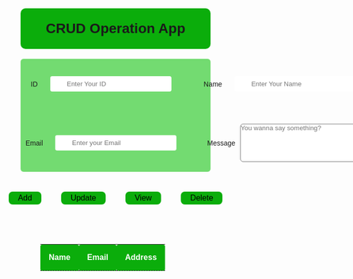 
<html lang="en">
  <head>
    <meta charset="UTF-8" />
    <meta http-equiv="X-UA-Compatible" content="IE=edge" />
    <meta name="viewport" content="width=device-width, initial-scale=1.0" />
    <link rel="stylesheet" href="style.css" />
    <title>CRUD Opration App || Syed Bakhtawar Fahim</title>
  </head>
  <body>
    <div class="main">
      <div class="add-user">
        <div class="heading">
          <h1>CRUD Operation App</h1>
          <div id="line"></div>
        </div>
        <!-- <h2>Add/Update/View/Delete Users</h2> -->
        <form action="" class="userdata">
          <div class="input-con">
            <label for="userid">ID</label>
            <input type="text" name="userid" id="userid" placeholder="Enter Your ID" />
          </div>
          <div class="input-con">
            <label for="Name">Name</label>
            <input type="text" name="name" id="name" placeholder="Enter Your Name"/>
          </div>
          <div class="input-con">
            <label for="Email">Email</label>
            <input type="text" name="email" id="email" placeholder="Enter your Email" />
          </div>
          <div class="input-con">
            <label for="address">Message</label>
            <textarea name="address" id="address" cols="28" rows="5" placeholder="You wanna say something?"></textarea>
          </div>
        </form>
        <div class="btn-con">
          <div class="add-btnc">
            <button id="add">Add</button>
          </div>
          <div class="update-btnc">
            <button id="update">Update</button>
          </div>
          <div class="view-btnc">
            <button id="view">View</button>
          </div>
          <div class="delete-btnc">
            <button id="delete">Delete</button>
          </div>
        </div>
        <table class="table">
          <thead>
            <tr>
              <th scope="col" class="text-center">Name</th>
              <th scope="col" class="text-center">Email</th>
              <th scope="col" class="text-center">Address</th>
            </tr>
          </thead>
          <tbody id="result" class="text-center"></tbody>
        </table>
      </div>
    </div>
    <script src="index.js"></script>
    <script src="https://unpkg.com/axios/dist/axios.min.js"></script>
  </body>
</html>


<style>
 @import url("https://fonts.googleapis.com/css2?family=Ubuntu:ital,wght@0,300;0,400;0,500;0,700;1,300;1,400;1,500;1,700&display=swap");

* {
  box-sizing: border-box;
  margin: 0;
  padding: 0;
  font-family: "Ubuntu", sans-serif;
}

h2,
h1 {
  text-align: center;
  margin: 25px;
}

.add-user {
  height: 100vh;
  display: flex;
  flex-direction: column;
}

.userdata {
  display: grid;
  grid-template-columns: auto auto;
  /* justify-content: center; */
  align-content: center;
  background-color: #f7f7f7;
  background-color: #73db71;
  margin: 10px;
  border-radius: 6px;
  grid-gap: 10px;
}

.input-con {
  display: flex;
  justify-content: center;
  align-items: center;
  margin: 10px;
}

form label {
  display: inline-block;
}

form input {
  margin: 25px;
  padding: 8px 34px;
  border: none;
  border-radius: 4px;
}

textarea {
  margin: 10px;
  border-radius: 6px;

}

.btn-con {
  display: flex;
  justify-content: center;
  align-items: center;
  /* background-color: #ddd; */
  padding: 10px;
}

.add-btnc,
.update-btnc,
.view-btnc,
.delete-btnc {
  margin: 10px;
  padding: 10px;
}

#add,
#update,
#view,
#delete {
  padding: 4px 19px;
  cursor: pointer;
  background-color: #0bad0b;
  border: none;
  border-radius: 8px;
  font-size: 1rem;
}

#add,
#update,
#view,
#delete:hover {
  background-color: #0bad0b;
}
#add:hover{
  color: #ddd;
}
#update:hover{
  color: #ddd;
}
#view:hover{
  color: #ddd;
}
#delete:hover{
  color: #ddd;
}
.responsec {
  display: flex;
  justify-content: space-around;
  align-items: center;
  margin: 50px 0;
  /* background-color: #ddd; */
  padding: 5px;
  border: 1px solid #111;
}

.text-center {
  /* text-align: center; */
  padding: 17px;
  border-radius: 4px;
  
}

.table {
  margin: 50px;
}

th {
  border-bottom: 1px dashed #111;
}
.buttons{
  padding: 10px 10px;
  background-color: aqua;
}
.heading{
  background-color: #0bad0b;
  margin: 10px 10px;
  border-radius: 10px;
}

/* #line::before{
  content: "OR";
  position: relative;
  display: flex;
  justify-content: center;
  align-items: center;
  color: #fff;
  border-bottom: 1px solid gray;
  width: 25%;
  
} */

thead{
  
  color: #fff;
  background-color: #0bad0b;
}

</style>

<script>
 // User Add
const addUser = () => {
  let name = document.getElementById("name").value;
  let email = document.getElementById("email").value;
  let address = document.getElementById("address").value;
  axios
    .post("https://crudoperation123456.herokuapp.com/user", {
      name: name,
      email: email,
      address: address,
    })
    .then(function (response) {
      console.log(response);
      getUsers();
    })
    .catch(function (error) {
      console.log(error);
    });
};

const getUsers = () => {
  const result = document.getElementById("result");
  axios
    .get("https://crudoperation123456.herokuapp.com/users")
    .then(function (response) {
      console.log(response.data);
      const users = response.data;
      // console.log(users)
      const userList = users.map((user) => {
        return ` <tr> <td> ${user.name} </td> <td> ${user.email} </td> <td> ${user.address} </td></tr>`;
      });
      result.innerHTML = "";
      result.innerHTML = userList.join("");
    })
    .catch(function (error) {
      console.log(error);
    });
};

let addBtn = document.getElementById("add");
let viewBtn = document.getElementById("view");
let updateBtn = document.getElementById("update");
let deletBtn = document.getElementById("delete");

addBtn.addEventListener("click", addUser);

// update data
const updateData = async () => {
  let userid = document.getElementById("userid").value;
  console.log("userid", userid);
  let name = document.getElementById("name").value;
  let email = document.getElementById("email").value;
  let address = document.getElementById("address").value;

  if (name) {
    axios
      .put(`https://crudoperation123456.herokuapp.com/user/${userid}`, { name })
      .then((res) => getUsers());
  }
  if (email) {
    axios
      .put(`https://crudoperation123456.herokuapp.com/user/${userid}`, { email })
      .then((res) => getUsers());
  }
  if (address) {
    axios
      .put(`https://crudoperation123456.herokuapp.com/user/${userid}`, { address })
      .then((res) => getUsers());
  }
};

updateBtn.addEventListener("click", updateData);

// delete user
const deleteUser = () => {
  let userid = document.getElementById("userid").value;
  const result = document.getElementById("result");
  if (userid) {
    axios
      .delete(`https://crudoperation123456.herokuapp.com/user/${userid}`)
      .then(() => getUsers());
  }
  result.innerHTML = "";
};

deletBtn.addEventListener("click", deleteUser);

// search a single user
const getUser = () => {
  let userid = document.getElementById("userid").value;
  const result = document.getElementById("result");
  axios
    .get(`https://crudoperation123456.herokuapp.com/user/${userid}`)
    .then(function (response) {
      console.log(response.data);
      const users = response.data;
      result.innerHTML = ` <tr> <td> ${users.name} </td> <td> ${users.email} </td> <td> ${users.address} </td></tr>`;
    })
    .catch(function (error) {
      console.log(error);
    });
};

viewBtn.onclick = function viewRun() {
  let userid = document.getElementById("userid").value;
  if (userid === "") {
    getUsers();
  } else {
    getUser();
  }
};

  
</script>
